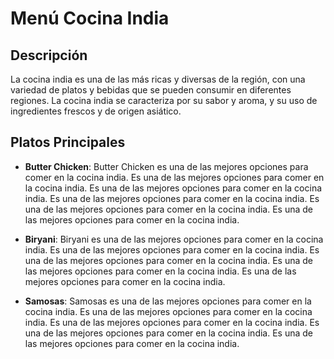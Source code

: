 # Menú Cocina India

## Descripción
La cocina india es una de las más ricas y diversas de la región, con una variedad de platos y bebidas que se pueden consumir en diferentes regiones. La cocina india se caracteriza por su sabor y aroma, y su uso de ingredientes frescos y de origen asiático.

## Platos Principales
- **Butter Chicken**: Butter Chicken es una de las mejores opciones para comer en la cocina india. Es una de las mejores opciones para comer en la cocina india. Es una de las mejores opciones para comer en la cocina india. Es una de las mejores opciones para comer en la cocina india. Es una de las mejores opciones para comer en la cocina india. Es una de las mejores opciones para comer en la cocina india.

- **Biryani**: Biryani es una de las mejores opciones para comer en la cocina india. Es una de las mejores opciones para comer en la cocina india. Es una de las mejores opciones para comer en la cocina india. Es una de las mejores opciones para comer en la cocina india. Es una de las mejores opciones para comer en la cocina india.

- **Samosas**: Samosas es una de las mejores opciones para comer en la cocina india. Es una de las mejores opciones para comer en la cocina india. Es una de las mejores opciones para comer en la cocina india. Es una de las mejores opciones para comer en la cocina india. Es una de las mejores opciones para comer en la cocina india.